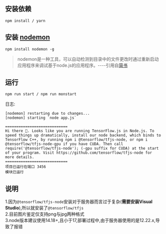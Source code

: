 ## 安装依赖
```shell
npm install / yarn 
```
## 安装 <a href="https://nodemon.io/">nodemon</a> 
```shell
npm install nodemon -g
```
>nodemon是一种工具，可以自动检测到目录中的文件更改时通过重新启动应用程序来调试基于node.js的应用程序。----引用自<a href="https://www.jianshu.com/p/f60e14db0b4e">简书</a>

## 运行
```shell
npm run start / npm run monstart
```
日志:
```log
[nodemon] restarting due to changes...
[nodemon] starting `node app.js`

============================
Hi there 👋. Looks like you are running TensorFlow.js in Node.js. To speed things up dramatically, install our node backend, which binds to TensorFlow C++, by running npm i @tensorflow/tfjs-node, or npm i @tensorflow/tfjs-node-gpu if you have CUDA. Then call require('@tensorflow/tfjs-node'); (-gpu suffix for CUDA) at the start of your program. Visit https://github.com/tensorflow/tfjs-node for more details.     
============================
项目已运行在端口 3456
模块已运行
```
## 说明
1.因为`@tensorflow/tfjs-node`安装对于服务器而言过于复杂(<b>需要安装Visual Studio</b>),所以就安装了`@tensorflow/tfjs`  
2.目前图片鉴定仅支持png与jpg两种格式  
3.node版本建议使用14.18+,且小于17,部署过程中,由于服务器使用的是12.22.x,导致了报错